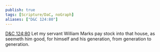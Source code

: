 ```yaml
---
publish: true
tags: [Scripture/DaC, noGraph]
aliases: ["D&C 124:80"]
---
```

[D&C 124:80](https://churchofjesuschrist.org/study/scriptures/dc-testament/dc/124?lang=eng&id=p80#p80) Let my servant William Marks pay stock into that house, as seemeth him good, for himself and his generation, from generation to generation.
